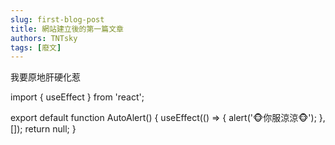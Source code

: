 ```yaml
---
slug: first-blog-post
title: 網站建立後的第一篇文章
authors: TNTsky
tags: [廢文]
---
```

我要原地肝硬化惹
<!-- truncate -->

import { useEffect } from 'react';

<AutoAlert />
export default function AutoAlert() {
  useEffect(() => {
    alert('🐵你服涼涼🐵');
  }, []);
  return null;
}
